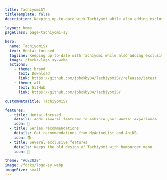 ```yaml
---
title: TachiyomiSY
titleTemplate: false
description: Keeping up-to-date with Tachiyomi while also adding exclusive features

layout: home
pageClass: page-tachiyomi-sy

hero:
  name: TachiyomiSY
  text: Hentai-focused
  tagline: Keeping up-to-date with Tachiyomi while also adding exclusive features
  image: /forks/logo-sy.webp
  actions:
    - theme: brand
      text: Download
      link: https://github.com/jobobby04/TachiyomiSY/releases/latest
    - theme: alt
      text: GitHub
      link: https://github.com/jobobby04/TachiyomiSY

customMetaTitle: TachiyomiSY

features:
  - title: Hentai-focused
    details: Adds several features to enhance your Hentai experience.
    icon: 🔞
  - title: Series recommendations
    details: Get recommendations from MyAnimeList and AniDB.
    icon: 📚
  - title: Several exclusive features
    details: Keeps the old design of Tachiyomi with hamburger menu.
    icon: 👵

theme: "#CE2828"
image: /forks/logo-sy.webp
imageSize: small
---
```


<br><VPTeamMembers size="small" :members="members" />

<script setup>
import "@theme/styles/forks/tachiyomi-sy.styl"
import { VPTeamMembers } from "vitepress/theme"

const members = [
  {
    avatar: "https://www.github.com/jobobby04.png",
    name: "jobobby04",
    title: "Creator",
    links: [
      { icon: "github", link: "https://github.com/jobobby04" }
    ]
  },
  {
    avatar: "https://www.github.com/she11sh0cked.png",
    name: "she11sh0cked",
    title: "Extra tracking, filter, recommendations, and more",
    links: [
      { icon: "github", link: "https://github.com/she11sh0cked" }
    ]
  },
  {
    avatar: "https://www.github.com/az4521.png",
    name: "az4521",
    title: "Base recommendations and AZ",
    links: [
      { icon: "github", link: "https://github.com/az4521" }
    ]
  }
]
</script>
